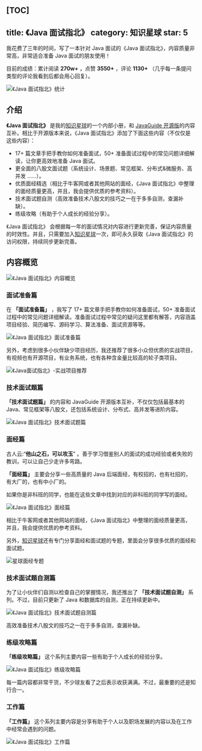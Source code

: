 [TOC]
---
title: 《Java 面试指北》
category: 知识星球
star: 5
---

我花费了三年的时间，写了一本针对 Java 面试的《Java 面试指北》，内容质量非常高，非常适合准备 Java 面试的朋友使用！

目前的成绩：累计阅读 **270w+** ，点赞 **3550+** ，评论 **1130+** （几乎每一条提问类型的评论我看到后都会用心回复）。

![《Java 面试指北》统计](https://oss.javaguide.cn/xingqiu/java-interview-guide-statistics.png)

## 介绍

**《Java 面试指北》** 是我的[知识星球](../about-the-author/zhishixingqiu-two-years.md)的一个内部小册，和 [JavaGuide 开源版](https://javaguide.cn/)的内容互补。相比于开源版本来说，《Java 面试指北》添加了下面这些内容（不仅仅是这些内容）：

- 17+ 篇文章手把手教你如何准备面试，50+ 准备面试过程中的常见问题详细解读，让你更高效地准备 Java 面试。
- 更全面的八股文面试题（系统设计、场景题、常见框架、分布式&微服务、高并发 ……）。
- 优质面经精选（相比于牛客网或者其他网站的面经，《Java 面试指北》中整理的面经质量更高，并且，我会提供优质的参考资料）。
- 技术面试题自测（高效准备技术八股文的技巧之一在于多多自测，查漏补缺）。
- 练级攻略（有助于个人成长的经验分享）。

《Java 面试指北》 会根据每一年的面试情况对内容进行更新完善，保证内容质量的时效性。并且，只需要加入[知识星球](../about-the-author/zhishixingqiu-two-years.md)一次，即可永久获取《Java 面试指北》的访问权限，持续同步更新完善。

## 内容概览

![《Java 面试指北》内容概览](https://oss.javaguide.cn/javamianshizhibei/javamianshizhibei-content-overview.png)

### 面试准备篇

在 **「面试准备篇」** ，我写了 17+ 篇文章手把手教你如何准备面试，50+ 准备面试过程中的常见问题详细解读。准备面试过程中常见的疑问这里都有解答，内容涵盖项目经验、简历编写、源码学习、算法准备、面试资源等等。

![《Java 面试指北》面试准备篇](https://oss.javaguide.cn/javamianshizhibei/preparation-for-interview.png)

另外，考虑到很多小伙伴缺少项目经历，我还推荐了很多小众但优质的实战项目，有视频也有开源项目，有业务系统，也有各种含金量比较高的轮子类项目。

![《Java面试指北》-实战项目推荐](https://oss.javaguide.cn/javamianshizhibei/practical-project-recommendation.png)

### 技术面试题篇

**「技术面试题篇」** 的内容和 JavaGuide 开源版本互补，不仅仅包括最基本的 Java、常见框架等八股文，还包括系统设计、分布式、高并发等进阶内容。

![《Java 面试指北》技术面试题篇](https://oss.javaguide.cn/javamianshizhibei/technical-interview-questions.png)

### 面经篇

古人云:“**他山之石，可以攻玉**” 。善于学习借鉴别人的面试的成功经验或者失败的教训，可以让自己少走许多弯路。

**「面经篇」** 主要会分享一些高质量的 Java 后端面经，有校招的，也有社招的，有大厂的，也有中小厂的。

如果你是非科班的同学，也能在这些文章中找到对应的非科班的同学写的面经。

![《Java 面试指北》面经篇](https://oss.javaguide.cn/javamianshizhibei/thinkimage-20220612185810480.png)

相比于牛客网或者其他网站的面经，《Java 面试指北》中整理的面经质量更高，并且，我会提供优质的参考资料。

另外，[知识星球](https://javaguide.cn/about-the-author/zhishixingqiu-two-years.html)还有专门分享面经和面试题的专题，里面会分享很多优质的面经和面试题。

![星球面经专题](https://oss.javaguide.cn/javamianshizhibei/image-20220304120018731.png)

### 技术面试题自测篇

为了让小伙伴们自测以检查自己的掌握情况，我还推出了 **「技术面试题自测」** 系列。不过，目前只更新了 Java 和数据库的自测，正在持续更新中。

![《Java 面试指北》技术面试题自测篇](https://oss.javaguide.cn/javamianshizhibei/image-20220621095641897.png)

高效准备技术八股文的技巧之一在于多多自测，查漏补缺。

### 练级攻略篇

**「练级攻略篇」** 这个系列主要内容一些有助于个人成长的经验分享。

![《Java 面试指北》练级攻略篇](https://oss.javaguide.cn/javamianshizhibei/training-strategy-articles.png)

每一篇内容都非常干货，不少球友看了之后表示收获满满。不过，最重要的还是知行合一。

### 工作篇

**「工作篇」** 这个系列主要内容是分享有助于个人以及职场发展的内容以及在工作中经常会遇到的问题。

![《Java 面试指北》工作篇](https://oss.javaguide.cn/javamianshizhibei/gongzuopian.png)

<!-- @include: @planet2.snippet.md -->
